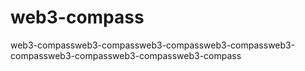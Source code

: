 # web3-compass
web3-compassweb3-compassweb3-compassweb3-compassweb3-compassweb3-compassweb3-compassweb3-compass
